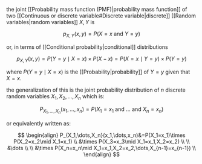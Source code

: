 the joint [[Probability mass function (PMF)|probability mass function]] of two [[Continuous or discrete variable#Discrete variable|discrete]] [[Random variables|random variables]] $X,Y$ is

$$
p_{X,Y}(x,y)=P(X=x\text{ and }Y=y)
$$

or, in terms of [[Conditional probability|conditional]] distributions

$$
p_{X,Y}(x,y)=P(Y=y\mid X=x)\times P(X-x)=P(X=x\mid Y=y)\times P(Y=y)
$$

where $P(Y=y\mid X=x)$ is the [[Probability|probability]] of $Y=y$ given that $X=x$.

the generalization of this is the joint probability distribution of $n$ discrete random variables $X_1,X_2,\dots,X_n$ which is:

$$
P_{X_1,\dots,X_n}(x_1,\dots,x_n)=P(X_1=x_1\text{ and }\dots\text{ and }X_n=x_n)
$$

or equivalently written as:

$$
\begin{align}
P_{X_1,\dots,X_n}(x_1,\dots,x_n)&=P(X_1=x_1)\times P(X_2=x_2\mid X_1=x_1) \\
&\times P(X_3=x_3\mid X_1=x_1,X_2=x_2) \\
\\
&\dots \\
\\
&\times P(X_n=x_n\mid X_1=x_1,X_2=x_2,\dots,X_{n-1}=x_{n-1}) \\
\end{align}
$$